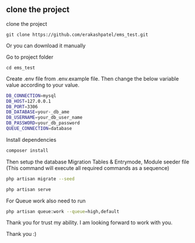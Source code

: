 

## clone the project 

clone the project 

``git clone https://github.com/erakashpatel/ems_test.git``


Or you can download it manually

Go to project folder

``cd ems_test``



Create .env file from .env.example file. Then change the below variable value according to your value.

```bash
DB_CONNECTION=mysql
DB_HOST=127.0.0.1
DB_PORT=3306
DB_DATABASE=your-_db_ame
DB_USERNAME=your_db_user_name
DB_PASSWORD=your_db_password
QUEUE_CONNECTION=database

```
Install dependencies

```bash
composer install
```

Then setup the database Migration Tables & Entrymode, Module seeder file (This command will execute all required commands as a sequence)

```bash
php artisan migrate --seed
```

```bash
php artisan serve
```

For Queue work also need to run 

```bash
php artisan queue:work --queue=high,default
```


Thank you for trust my ability. I am looking forward to work with you.

Thank you :)